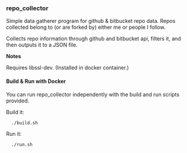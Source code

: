 ### repo_collector

Simple data gatherer program for github & bitbucket 
repo data. Repos collected belong to (or are forked by) 
either me or people I follow.

Collects repo information through github and bitbucket
api, filters it, and then outputs it to a JSON file.

**Notes**

Requires libssl-dev. (Installed in docker container.)

#### Build & Run with Docker

You can run repo_collector independently with the build
and run scripts provided.

Build it:

```bash
  ./build.sh
```

Run it:

```bash
  ./run.sh
```

